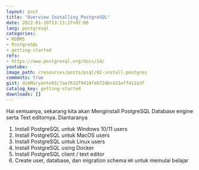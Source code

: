 ```yaml
---
layout: post
title: "Overview Installing PostgreSQL"
date: 2022-01-16T13:13:27+07:00
lang: postgresql
categories:
- RDBMS
- PostgreSQL
- getting-started
refs: 
- https://www.postgresql.org/docs/14/
youtube: 
image_path: /resources/posts/psql/02-install-postgres
comments: true
gist: dimMaryanto93/7ae7632f9418feb724bc431eff412a3f
catalog_key: getting-started
downloads: []
---
```


Hai semuanya, sekarang kita akan Menginstall PostgreSQL Database engine serta Text editornya. Diantaranya 

1. Install PostgreSQL untuk Windows 10/11 users
2. Install PostgreSQL untuk MacOS users
3. Install PostgreSQL untuk Linux users
4. Install PostgreSQL using Docker
5. Install PostgreSQL client / text editor
6. Create user, database, dan migration schema `HR` untuk memulai belajar